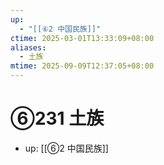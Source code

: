 ```yaml
---
up:
  - "[[⑥2 中国民族]]"
ctime: 2025-03-01T13:33:09+08:00
aliases:
  - 土族
mtime: 2025-09-09T12:37:05+08:00
---
```


# ⑥231 土族

- up: [[⑥2 中国民族]]
